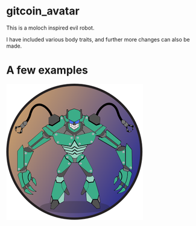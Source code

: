 # gitcoin_avatar

This is a moloch inspired evil robot.

I have included various body traits, and further more changes can also be made.

# A few examples

![](https://github.com/masket-bask/gitcoin_avatar/blob/main/gitcoin%20robot%20icon/Asset%201.svg)
